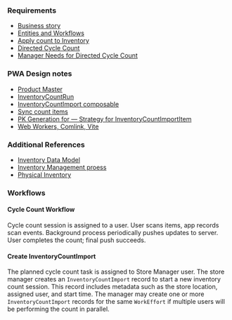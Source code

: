 ### Requirements

* [Business story](./business-story.md)
* [Entities and Workflows](./entities-and-workflows.md)
* [Apply count to Inventory](./apply-count-to-inventory.md)
* [Directed Cycle Count](./directed-cycle-count-story.md)
* [Manager Needs for Directed Cycle Count](./manager-needs-directed-cycle-count.md)

### PWA Design notes

* [Product Master](./product-master.md)
* [InventoryCountRun](useInventoryCountRun-composable.md)
* [InventoryCountImport composable](./inventory-count-composable.md)
* [Sync count items](./sync-inventory-count-import-item.md)
* [PK Generation for — Strategy for InventoryCountImportItem](./pk-generation-strategy.md)
* [Web Workers, Comlink, Vite](https://johnnyreilly.com/web-workers-comlink-vite-tanstack-query)

### Additional References
* [Inventory Data Model ](../../oms/Inventory.md)
* [Inventory Management proess](../inventoryManagementProcess.md)
* [Physical Inventory](../../oms/createPhysicalInventory.md)


### Workflows

#### Cycle Count Workflow
Cycle count session is assigned to a user. User scans items, app records scan events. Background process periodically pushes updates to server. User completes the count; final push succeeds.


#### Create InventoryCountImport
The planned cycle count task is assigned to Store Manager user. The store manager creates an `InventoryCountImport` record to start a new inventory count session. This record includes metadata such as the store location, assigned user, and start time.
The manager may create one or more `InventoryCountImport` records for the same `WorkEffort` if multiple users will be performing the count in parallel.

